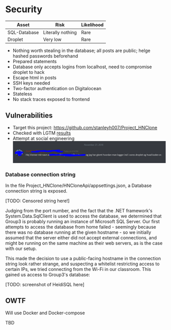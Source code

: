 # Security

| Asset | Risk | Likelihood |
| --- | --- | --- |
| SQL-Database | Literally nothing | Rare |
| Droplet | Very low | Rare |

- Nothing worth stealing in the database; all posts are public; helge hashed passwords beforehand
- Prepared statements
- Database only accepts logins from localhost, need to compromise droplet to hack
- Escape html in posts
- SSH keys needed
- Two-factor authentication on Digitalocean
- Stateless
- No stack traces exposed to frontend

## Vulnerabilities

- Target this project: https://github.com/stanleyh007/Project_HNClone
- Checked with LGTM [results](https://raw.githubusercontent.com/KLMM-LSD/LSD-Experimental/lorem/scan.PNG)
- Attempt at social engineering
![](soceng.PNG)

### Database connection string
In the file Project_HNClone/HNCloneApi/appsettings.json, a Database connection string is exposed.

[TODO: Censored string here!]

Judging from the port number, and the fact that the .NET framework's System.Data.SqlClient is used to access the database, we determined that Group3 is probably running an instance of Microsoft SQL Server.
Our first attempts to access the database from home failed - seemingly because there was no database running at the given hostname - so we initially assumed that the server either did not accept external connections, and might be running on the same machine as their web servers, as is the case with our setup. 

This made the decision to use a public-facing hostname in the connection string look rather strange, and suspecting a whitelist restricting access to certain IPs, we tried connecting from the Wi-Fi in our classroom. This gained us access to Group3's database:

[TODO: screenshot of HeidiSQL here]

## OWTF
Will use Docker and Docker-compose

TBD
